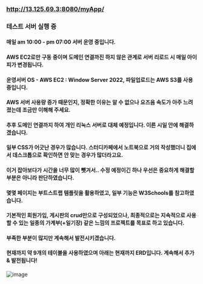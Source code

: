 ### http://13.125.69.3:8080/myApp/

### 테스트 서버 실행 중
#### 매일 am 10:00 - pm 07:00 서버 운영 중입니다.
#### AWS EC2로만 구동 중이며 도메인 연결까진 하지 않은 관계로 서버 리로드 시 매일 아이피가 변경됩니다.
#### 운영서버 OS - AWS EC2 : Window Server 2022, 파일업로드는 AWS S3를 사용중입니다.
#### AWS 서버 사용량 증가 때문인지, 정확한 이유는 알 수 없으나 요즈음 속도가 아주 느려졌는데 조금만 이해해 주세요.
#### 추후 도메인 연결까지 하여 개인 리눅스 서버로 대체 예정입니다. 이른 시일 안에 해결하겠습니다.
#### 일부 CSS가 어긋난 경우가 많습니다. 스터디카페에서 노트북으로 거의 작성했더니 집에서 데스크톱으로 확인하면 안 맞는 경우가 많더라고요.
#### 이거 잡아보다가 시간을 너무 많이 뺏겨서.. 수정 예정이긴 하나 우선은 중요하게 해결할 부분은 아니라 판단하였습니다.
#### 몇몇 페이지는 부트스트랩 템플릿을 활용하였고, 일부 기능은 W3Schools를 참고하였습니다.
#### 기본적인 회원가입, 게시판의 crud만으로 구성되었으나, 최종적으로는 지속적으로 사용할 수 있는 일종의 가계부(+일기장) 같은 느낌의 프로젝트를 목표로 하고 있습니다.
#### 부족한 부분이 많지만 계속해서 발전시키겠습니다.
#### 현재까지 약 9개의 테이블을 사용하였으며 아래는 현재까지 ERD입니다. 계속해서 추가 & 발전됩니다!

![image](https://github.com/user-attachments/assets/4ad12a1a-6495-4109-9bb7-1a291af80d22)
